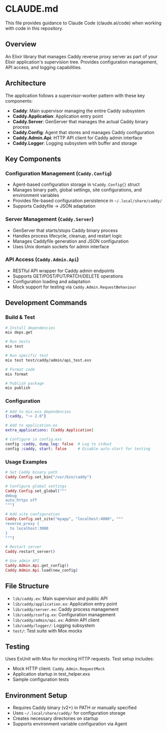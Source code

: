 # CLAUDE.md

This file provides guidance to Claude Code (claude.ai/code) when working with code in this repository.

## Overview

An Elixir library that manages Caddy reverse proxy server as part of your Elixir application's supervision tree. Provides configuration management, API access, and logging capabilities.

## Architecture

The application follows a supervisor-worker pattern with these key components:

- **Caddy**: Main supervisor managing the entire Caddy subsystem
- **Caddy.Application**: Application entry point
- **Caddy.Server**: GenServer that manages the actual Caddy binary process
- **Caddy.Config**: Agent that stores and manages Caddy configuration
- **Caddy.Admin.Api**: HTTP API client for Caddy admin interface
- **Caddy.Logger**: Logging subsystem with buffer and storage

## Key Components

### Configuration Management (`Caddy.Config`)
- Agent-based configuration storage in `%Caddy.Config{}` struct
- Manages binary path, global settings, site configurations, and environment variables
- Provides file-based configuration persistence in `~/.local/share/caddy/`
- Supports Caddyfile → JSON adaptation

### Server Management (`Caddy.Server`)
- GenServer that starts/stops Caddy binary process
- Handles process lifecycle, cleanup, and restart logic
- Manages Caddyfile generation and JSON configuration
- Uses Unix domain sockets for admin interface

### API Access (`Caddy.Admin.Api`)
- RESTful API wrapper for Caddy admin endpoints
- Supports GET/POST/PUT/PATCH/DELETE operations
- Configuration loading and adaptation
- Mock support for testing via `Caddy.Admin.RequestBehaviour`

## Development Commands

### Build & Test
```bash
# Install dependencies
mix deps.get

# Run tests
mix test

# Run specific test
mix test test/caddy/admin/api_test.exs

# Format code
mix format

# Publish package
mix publish
```

### Configuration
```elixir
# Add to mix.exs dependencies
{:caddy, "~> 2.0"}

# Add to application.ex
extra_applications: [Caddy.Application]

# Configure in config.exs
config :caddy, dump_log: false  # Log to stdout
config :caddy, start: false     # Disable auto-start for testing
```

### Usage Examples
```elixir
# Set Caddy binary path
Caddy.Config.set_bin("/usr/bin/caddy")

# Configure global settings
Caddy.Config.set_global("""
debug
auto_https off
""")

# Add site configuration
Caddy.Config.set_site("myapp", "localhost:4000", """
reverse_proxy {
  to localhost:3000
}
""")

# Restart server
Caddy.restart_server()

# Use admin API
Caddy.Admin.Api.get_config()
Caddy.Admin.Api.load(new_config)
```

## File Structure

- `lib/caddy.ex`: Main supervisor and public API
- `lib/caddy/application.ex`: Application entry point
- `lib/caddy/server.ex`: Caddy process management
- `lib/caddy/config.ex`: Configuration management
- `lib/caddy/admin/api.ex`: Admin API client
- `lib/caddy/logger/`: Logging subsystem
- `test/`: Test suite with Mox mocks

## Testing

Uses ExUnit with Mox for mocking HTTP requests. Test setup includes:
- Mock HTTP client: `Caddy.Admin.RequestMock`
- Application startup in test_helper.exs
- Sample configuration tests

## Environment Setup

- Requires Caddy binary (v2+) in PATH or manually specified
- Uses `~/.local/share/caddy/` for configuration storage
- Creates necessary directories on startup
- Supports environment variable configuration via Agent